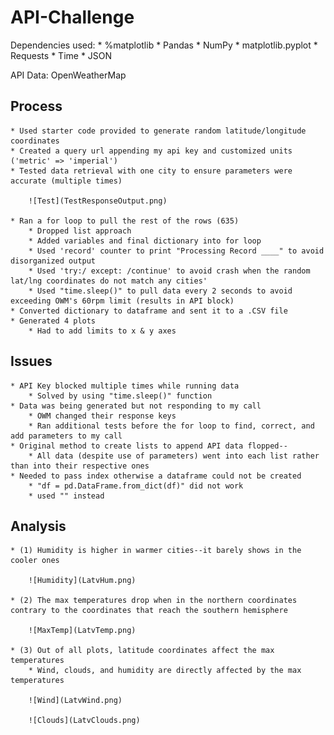 # API-Challenge

Dependencies used:
    * %matplotlib
    * Pandas
    * NumPy
    * matplotlib.pyplot
    * Requests
    * Time
    * JSON

API Data: OpenWeatherMap

## Process

    * Used starter code provided to generate random latitude/longitude coordinates
    * Created a query url appending my api key and customized units ('metric' => 'imperial')
    * Tested data retrieval with one city to ensure parameters were accurate (multiple times)

        ![Test](TestResponseOutput.png)
    
    * Ran a for loop to pull the rest of the rows (635)
        * Dropped list approach
        * Added variables and final dictionary into for loop
        * Used 'record' counter to print "Processing Record ____" to avoid disorganized output
        * Used 'try:/ except: /continue' to avoid crash when the random lat/lng coordinates do not match any cities'
        * Used "time.sleep()" to pull data every 2 seconds to avoid exceeding OWM's 60rpm limit (results in API block)
    * Converted dictionary to dataframe and sent it to a .CSV file
    * Generated 4 plots
        * Had to add limits to x & y axes

## Issues

    * API Key blocked multiple times while running data
        * Solved by using "time.sleep()" function
    * Data was being generated but not responding to my call
        * OWM changed their response keys
        * Ran additional tests before the for loop to find, correct, and add parameters to my call
    * Original method to create lists to append API data flopped--
        * All data (despite use of parameters) went into each list rather than into their respective ones
    * Needed to pass index otherwise a dataframe could not be created
        * "df = pd.DataFrame.from_dict(df)" did not work
        * used "" instead

## Analysis

    * (1) Humidity is higher in warmer cities--it barely shows in the cooler ones

        ![Humidity](LatvHum.png)

    * (2) The max temperatures drop when in the northern coordinates contrary to the coordinates that reach the southern hemisphere

        ![MaxTemp](LatvTemp.png)
        
    * (3) Out of all plots, latitude coordinates affect the max temperatures
        * Wind, clouds, and humidity are directly affected by the max temperatures

        ![Wind](LatvWind.png)

        ![Clouds](LatvClouds.png)
